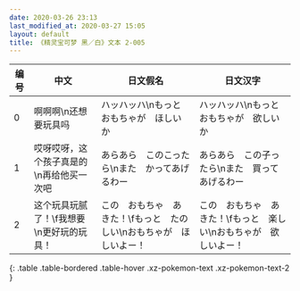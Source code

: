 ```yaml
---
date: 2020-03-26 23:13
last_modified_at: 2020-03-27 15:05
layout: default
title: 《精灵宝可梦 黑／白》文本 2-005
---
```

| 编号 | 中文 | 日文假名 | 日文汉字 |
| ---- | ---- | ---- | --- |
| 0 | 啊啊啊\n还想要玩具吗 | ハッハッハ\nもっと　おもちゃが　ほしいか | ハッハッハ\nもっと　おもちゃが　欲しいか |
| 1 | 哎呀哎呀，这个孩子真是的\n再给他买一次吧 | あらあら　このこったら\nまた　かってあげるわー | あらあら　この子ったら\nまた　買ってあげるわー |
| 2 | 这个玩具玩腻了！\f我想要\n更好玩的玩具！ | この　おもちゃ　あきた！\fもっと　たのしい\nおもちゃが　ほしいよー！ | この　おもちゃ　あきた！\fもっと　楽しい\nおもちゃが　欲しいよー！ |
{: .table .table-bordered .table-hover .xz-pokemon-text .xz-pokemon-text-2 }